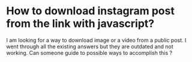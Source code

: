 
# How to download instagram post from the link with javascript?

I am looking for a way to download image or a video from a public post. I went through all the existing answers but they are outdated and not working.
Can someone guide to possible ways to accomplish this ?

        